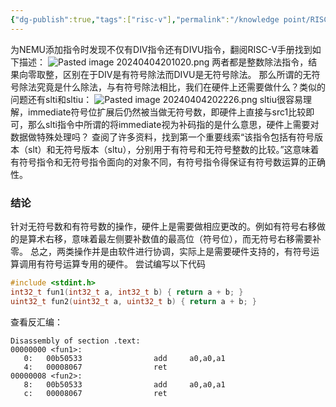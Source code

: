 ```yaml
---
{"dg-publish":true,"tags":["risc-v"],"permalink":"/knowledge point/RISC-V INS/有符号除法与无符号除法/","dgPassFrontmatter":true}
---
```


为NEMU添加指令时发现不仅有DIV指令还有DIVU指令，翻阅RISC-V手册找到如下描述：
![Pasted image 20240404201020.png](/img/user/knowledge%20point/imgs/Pasted%20image%2020240404201020.png)
两者都是整数除法指令，结果向零取整，区别在于DIV是有符号除法而DIVU是无符号除法。
那么所谓的无符号除法究竟是什么除法，与有符号除法相比，我们在硬件上还需要做什么？类似的问题还有slti和sltiu：
![Pasted image 20240404202226.png](/img/user/knowledge%20point/imgs/Pasted%20image%2020240404202226.png)
sltiu很容易理解，immediate符号位扩展后仍然被当做无符号数，即硬件上直接与src1比较即可，那么slti指令中所谓的将immediate视为补码指的是什么意思，硬件上需要对数据做特殊处理吗？
查阅了许多资料，找到第一个重要线索“该指令包括有符号版本（slt）和无符号版本（sltu），分别用于有符号和无符号整数的比较。”这意味着有符号指令和无符号指令面向的对象不同，有符号指令得保证有符号数运算的正确性。

### 结论
针对无符号数和有符号数的操作，硬件上是需要做相应更改的。例如有符号右移做的是算术右移，意味着最左侧要补数值的最高位（符号位），而无符号右移需要补零。
总之，两类操作并是由软件进行协调，实际上是需要硬件支持的，有符号运算调用有符号运算专用的硬件。
尝试编写以下代码
``` C
#include <stdint.h>
int32_t fun1(int32_t a, int32_t b) { return a + b; }
uint32_t fun2(uint32_t a, uint32_t b) { return a + b; }
```
查看反汇编：
``` 
Disassembly of section .text:
00000000 <fun1>:
   0:   00b50533                add     a0,a0,a1
   4:   00008067                ret
00000008 <fun2>:
   8:   00b50533                add     a0,a0,a1
   c:   00008067                ret
```